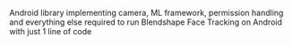 Android library implementing camera, ML framework, permission handling and everything else required to run Blendshape Face Tracking on Android with just 1 line of code
